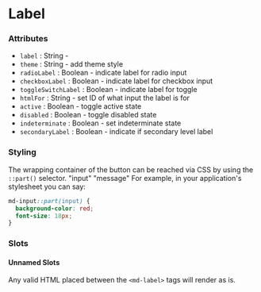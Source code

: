 # Label

### Attributes

- `label` : String -
- `theme` : String - add theme style
- `radioLabel` : Boolean - indicate label for radio input
- `checkboxLabel` : Boolean - indicate label for checkbox input
- `toggleSwitchLabel` : Boolean - indicate label for toggle
- `htmlFor` : String - set ID of what input the label is for
- `active` : Boolean - toggle active state
- `disabled` : Boolean - toggle disabled state
- `indeterminate` : Boolean - set indeterminate state
- `secondaryLabel` : Boolean - indicate if secondary level label

### Styling

The wrapping container of the button can be reached via CSS by using the `::part()` selector.
"input"
"message"
For example, in your application's stylesheet you can say:

```CSS
md-input::part(input) {
  background-color: red;
  font-size: 18px;
}
```

### Slots

#### Unnamed Slots

Any valid HTML placed between the `<md-label>` tags will render as is.